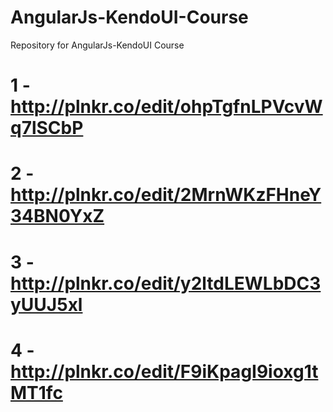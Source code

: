 # AngularJs-KendoUI-Course
Repository for AngularJs-KendoUI Course

# 1 - http://plnkr.co/edit/ohpTgfnLPVcvWq7lSCbP
# 2 - http://plnkr.co/edit/2MrnWKzFHneY34BN0YxZ
# 3 - http://plnkr.co/edit/y2ltdLEWLbDC3yUUJ5xl
# 4 - http://plnkr.co/edit/F9iKpagI9ioxg1tMT1fc



